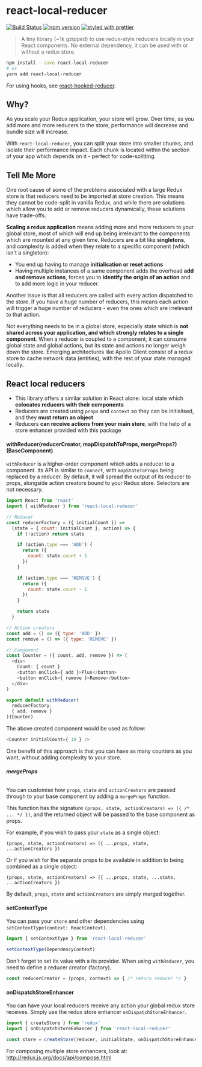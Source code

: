# react-local-reducer

[![Build Status](https://travis-ci.org/troch/react-local-reducer.svg?branch=master)](https://travis-ci.org/troch/react-local-reducer)
[![npm version](https://badge.fury.io/js/react-local-reducer.svg)](https://badge.fury.io/js/react-local-reducer)
[![styled with prettier](https://img.shields.io/badge/styled_with-prettier-ff69b4.svg)](https://github.com/prettier/prettier)

> A tiny library (~1k gzipped) to use redux-style reducers locally in your React components. No external dependency, it can be used with or without a redux store.

```sh
npm install --save react-local-reducer
# or
yarn add react-local-reducer
```

For using hooks, see [react-hooked-reducer](troch/react-hooked-reducer).

## Why?

As you scale your Redux application, your store will grow. Over time, as you add more and more reducers to the store, performance will decrease and bundle size will increase.

With `react-local-reducer`, you can split your store into smaller chunks, and isolate their performance impact. Each chunk is located within the section of your app which depends on it - perfect for code-splitting.

## Tell Me More

One root cause of some of the problems associated with a large Redux store is that reducers need to be imported at store creation. This means they cannot be code-split in vanilla Redux, and while there are solutions which allow you to add or remove reducers dynamically, these solutions have trade-offs.

__Scaling a redux application__ means adding more and more reducers to your global store, most of which will end up being irrelevant to the components which are mounted at any given time. Reducers are a bit like __singletons__, and complexity is added when they relate to a specific component (which isn't a singleton):
- You end up having to manage __initialisation or reset actions__
- Having multiple instances of a same component adds the overhead __add and remove actions__, forces you to __identify the origin of an action__ and to add more logic in your reducer.

Another issue is that all reducers are called with every action dispatched to the store. If you have a huge number of reducers, this means each action will trigger a huge number of reducers - even the ones which are irrelevant to that action.

Not everything needs to be in a global store, especially state which is __not shared across your application, and which strongly relates to a single component__. When a reducer is coupled to a component, it can consume global state and global actions, but its state and actions no longer weigh down the store. Emerging architectures like Apollo Client consist of a redux store to cache network data (entities), with the rest of your state managed locally.

## React local reducers

- This library offers a similar solution in React alone: local state which __colocates reducers with their components__
- Reducers are created using `props` and `context` so they can be initialised, and they __must return an object__
- Reducers __can receive actions from your main store__, with the help of a store enhancer provided with this package

#### __withReducer(reducerCreator, mapDispatchToProps, mergeProps?)(BaseComponent)__

`withReducer` is a higher-order component which adds a reducer to a component. Its API is similar to `connect`, with `mapStateToProps` being replaced by a reducer. By default, it will spread the output of its reducer to props, alongside action creators bound to your Redux store. Selectors are not necessary.

```js
import React from 'react'
import { withReducer } from 'react-local-reducer'

// Reducer
const reducerFactory = ({ initialCount }) =>
  (state = { count: initialCount }, action) => {
    if (!action) return state

    if (action.type === 'ADD') {
      return ({
        count: state.count + 1
      })
    }

    if (action.type === 'REMOVE') {
      return ({
        count: state.count - 1
      })
    }

    return state
  }

// Action creators
const add = () => ({ type: 'ADD' })
const remove = () => ({ type: 'REMOVE' })

// Component
const Counter = ({ count, add, remove }) => (
  <div>
    Count: { count }
    <button onClick={ add }>Plus</button>
    <button onClick={ remove }>Remove</button>
  </div>
)

export default withReducer(
  reducerFactory,
  { add, remove }
)(Counter)
```

The above created component would be used as follow:

```js
<Counter initialCount={ 10 } />
```

One benefit of this approach is that you can have as many counters as you want, without adding complexity to your store.


###### __mergeProps__

You can customise how `props`, `state` and `actionCreators` are passed through to your base component by adding a `mergeProps` function.

This function has the signature `(props, state, actionCreators) => ({ /* ... */ })`, and the returned object will be passed to the base component as props.

For example, if you wish to pass your `state` as a single object:

`(props, state, actionCreators) => ({ ...props, state, ...actionCreators })`

Or if you wish for the separate props to be available in addition to being combined as a single object:

`(props, state, actionCreators) => ({ ...props, state, ...state, ...actionCreators })`

By default, `props`, `state` and `actionCreators` are simply merged together.


#### __setContextType__

You can pass your `store` and other dependencies using `setContextType(context: ReactContext)`.

```js
import { setContextType } from 'react-local-reducer'

setContextType(DependencyContext)
```

Don't forget to set its value with a its provider. When using `withReducer`, you need to define a reducer creator (factory).

```js
const reducerCreator = (props, context) => { /* return reducer */ }
```


#### __onDispatchStoreEnhancer__

You can have your local reducers receive any action your global redux store receives. Simply use the redux store enhancer `onDispatchStoreEnhancer`.

```js
import { createStore } from 'redux'
import { onDispatchStoreEnhancer } from 'react-local-reducer'

const store = createStore(reducer, initialState, onDispatchStoreEnhancer)
```

For composing multiple store enhancers, look at: http://redux.js.org/docs/api/compose.html
